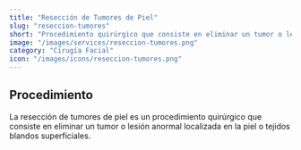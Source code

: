 ```yaml
---
title: "Resección de Tumores de Piel"
slug: "reseccion-tumores"
short: "Procedimiento quirúrgico que consiste en eliminar un tumor o lesión anormal localizada en la piel o tejidos blandos superficiales."
image: "/images/services/reseccion-tumores.png"
category: "Cirugía Facial"
icon: "/images/icons/reseccion-tumores.png"
---
```

## Procedimiento
La resección de tumores de piel es un procedimiento quirúrgico que consiste en eliminar un tumor o lesión anormal localizada en la piel o tejidos blandos superficiales.